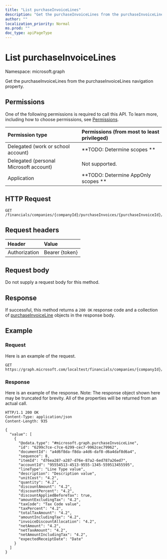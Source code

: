 ```yaml
---
title: "List purchaseInvoiceLines"
description: "Get the purchaseInvoiceLines from the purchaseInvoiceLines navigation property."
author: ""
localization_priority: Normal
ms.prod: ""
doc_type: apiPageType
---
```


# List purchaseInvoiceLines

Namespace: microsoft.graph

Get the purchaseInvoiceLines from the purchaseInvoiceLines navigation property.

## Permissions
One of the following permissions is required to call this API. To learn more, including how to choose permissions, see [Permissions](/concepts/permissions-reference.md).

|Permission type|Permissions (from most to least privileged)|
|:---|:---|
|Delegated (work or school account)|**TODO: Determine scopes **|
|Delegated (personal Microsoft account)|Not supported.|
|Application|**TODO: Determine AppOnly scopes **|

## HTTP Request
<!-- {
  "blockType": "ignored"
}
-->
``` http
GET /financials/companies/{companyId}/purchaseInvoices/{purchaseInvoiceId}/purchaseInvoiceLines
```

## Request headers
|Header|Value|
|:---|:---|
|Authorization|Bearer {token}|

## Request body
Do not supply a request body for this method.

## Response
If successful, this method returns a `200 OK` response code and a collection of [purchaseInvoiceLine](../resources/purchaseinvoiceline.md) objects in the response body.

## Example

### Request
Here is an example of the request.
<!-- {
  "blockType": "request",
  "name": "get_purchaseinvoiceline"
}
-->
``` http
GET https://graph.microsoft.com/localtest/financials/companies/{companyId}/purchaseInvoices/{purchaseInvoiceId}/purchaseInvoiceLines
```

### Response
Here is an example of the response. Note: The response object shown here may be truncated for brevity. All of the properties will be returned from an actual call.
<!-- {
  "blockType": "response",
  "truncated": true,
  "@odata.type": "collection(microsoft.graph.purchaseinvoiceline)"
}
-->
``` http
HTTP/1.1 200 OK
Content-Type: application/json
Content-Length: 935

{
  "value": [
    {
      "@odata.type": "#microsoft.graph.purchaseInvoiceLine",
      "id": "6299c7ce-c7ce-6299-cec7-9962cec79962",
      "documentId": "a4d6f8da-f8da-a4d6-daf8-d6a4daf8d6a4",
      "sequence": 8,
      "itemId": "d76ea287-a287-d76e-87a2-6ed787a26ed7",
      "accountId": "95554513-4513-9555-1345-559513455595",
      "lineType": "Line Type value",
      "description": "Description value",
      "unitCost": "4.2",
      "quantity": "4.2",
      "discountAmount": "4.2",
      "discountPercent": "4.2",
      "discountAppliedBeforeTax": true,
      "amountExcludingTax": "4.2",
      "taxCode": "Tax Code value",
      "taxPercent": "4.2",
      "totalTaxAmount": "4.2",
      "amountIncludingTax": "4.2",
      "invoiceDiscountAllocation": "4.2",
      "netAmount": "4.2",
      "netTaxAmount": "4.2",
      "netAmountIncludingTax": "4.2",
      "expectedReceiptDate": "Date"
    }
  ]
}
```


